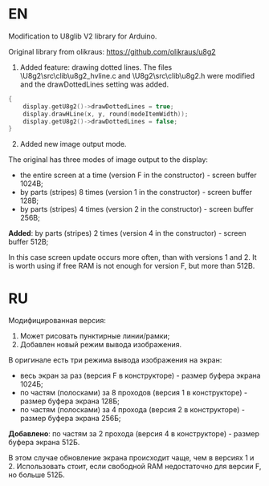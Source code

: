 # EN
Modification to U8glib V2 library for Arduino.

Original library from olikraus: https://github.com/olikraus/u8g2

1. Added feature: drawing dotted lines. 
The files \U8g2\src\clib\u8g2_hvline.c and \U8g2\src\clib\u8g2.h were modified and the drawDottedLines setting was added.

```c++
{
    display.getU8g2()->drawDottedLines = true;
    display.drawHLine(x, y, round(modeItemWidth));
    display.getU8g2()->drawDottedLines = false;
}
```


 2. Added new image output mode. 

The original has three modes of image output to the display:
*   the entire screen at a time (version F in the constructor) - screen buffer 1024B;
*   by parts (stripes) 8 times (version 1 in the constructor) - screen buffer 128B;
*   by parts (stripes) 4 times (version 2 in the constructor) - screen buffer 256B;

**Added**: by parts (stripes) 2 times (version 4 in the constructor) - screen buffer 512B;

In this case screen update occurs more often, than with versions 1 and 2. It is worth using if free RAM is not enough for version F, but more than 512B.


# RU
Модифицированная версия:
1. Может рисовать пунктирные линии/рамки;
2. Добавлен новый режим вывода изображения.

В оригинале есть три режима вывода изображения на экран:
*	весь экран за раз (версия F в конструкторе) - размер буфера экрана 1024Б;
*	по частям (полосками) за 8 проходов (версия 1 в конструкторе) - размер буфера экрана 128Б;
*	по частям (полосками) за 4 прохода (версия 2 в конструкторе) - размер буфера экрана 256Б;

**Добавлено**: по частям за 2 прохода (версия 4 в конструкторе) - размер буфера экрана 512Б.

В этом случае обновление экрана происходит чаще, чем в версиях 1 и 2. Использовать стоит, если свободной RAM недостаточно для версии F, но больше 512Б.
